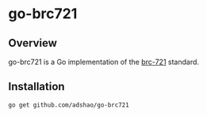 # go-brc721

## Overview

go-brc721 is a Go implementation of the [brc-721](https://github.com/adshao/brc-721) standard.

## Installation

```bash
go get github.com/adshao/go-brc721
```
